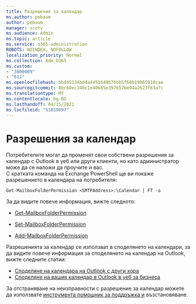 ```yaml
---
title: Разрешения за календар
ms.author: pebaum
author: pebaum
manager: scotv
ms.audience: Admin
ms.topic: article
ms.service: o365-administration
ROBOTS: NOINDEX, NOFOLLOW
localization_priority: Normal
ms.collection: Adm_O365
ms.custom:
- "3800009"
- "611"
ms.openlocfilehash: bbd49134bd4a4451649b76bb5f60b19065910cae
ms.sourcegitcommit: 8bc60ec34bc1e40685e3976576e04a2623f63a7c
ms.translationtype: MT
ms.contentlocale: bg-BG
ms.lasthandoff: 04/15/2021
ms.locfileid: "51819897"
---
```

# <a name="calendar-permissions"></a>Разрешения за календар

Потребителите могат да променят свои собствени разрешения за календар с Outlook в уеб или други клиенти, но като администратор може да се наложи да проучите и вас.  
С кратката команда на Exchange PowerShell ще ви покаже разрешението в календара на потребителя:

`Get-MailboxFolderPermission <SMTPAddress>:\Calendar | FT -a`

За да видите повече информация, вижте следното:

- [Get-MailboxFolderPermission](https://docs.microsoft.com/powershell/module/exchange/get-mailboxfolderpermission?view=exchange-ps)

- [Set-MailboxFolderPermission](https://docs.microsoft.com/powershell/module/exchange/set-mailboxfolderpermission?view=exchange-ps)

- [Add-MailboxFolderPermission](https://office.visualstudio.com/DefaultCollection/MAX/_queries/query/Add-MailboxFolderPermission)

Разрешенията за календар се използват в споделянето на календари, за да видите повече информация за споделянето на календар на Outlook, вижте следните статии:

- [Споделяне на календара на Outlook с други хора](https://support.office.com/article/353ed2c1-3ec5-449d-8c73-6931a0adab88)
- [Споделяне на вашия календар в Outlook в уеб за бизнеса](https://support.office.com/article/7ecef8ae-139c-40d9-bae2-a23977ee58d5)

За отстраняване на неизправности с разрешение за календар можете да използвате [инструмента помощник за поддръжка и](https://support.microsoft.com/office/e90bb691-c2a7-4697-a94f-88836856c72f) възстановяване.